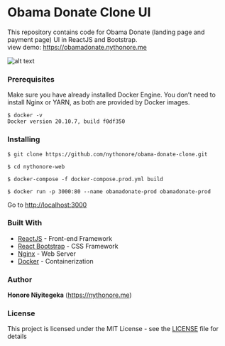 # Obama Donate Clone UI

This repository contains code for Obama Donate (landing page and payment page) UI in ReactJS and Bootstrap.\
view demo: https://obamadonate.nythonore.me

![alt text](https://nythonore.me/work/obamadonate.png)

### Prerequisites
Make sure you have already installed Docker Engine. You don’t need to install Nginx or YARN, as both are provided by Docker images.

```
$ docker -v
Docker version 20.10.7, build f0df350
```

### Installing

```
$ git clone https://github.com/nythonore/obama-donate-clone.git
```

```
$ cd nythonore-web
```

```
$ docker-compose -f docker-compose.prod.yml build
```

```
$ docker run -p 3000:80 --name obamadonate-prod obamadonate-prod
```

Go to [http://localhost:3000](http://localhost:3000)

### Built With
* [ReactJS](https://reactjs.org/) - Front-end Framework
* [React Bootstrap](https://react-bootstrap.github.io/) - CSS Framework
* [Nginx](https://nginx.org/en/) - Web Server
* [Docker](https://www.docker.com/) - Containerization

### Author

**Honore Niyitegeka** (https://nythonore.me)

### License
This project is licensed under the MIT License - see the [LICENSE](LICENSE) file for details
